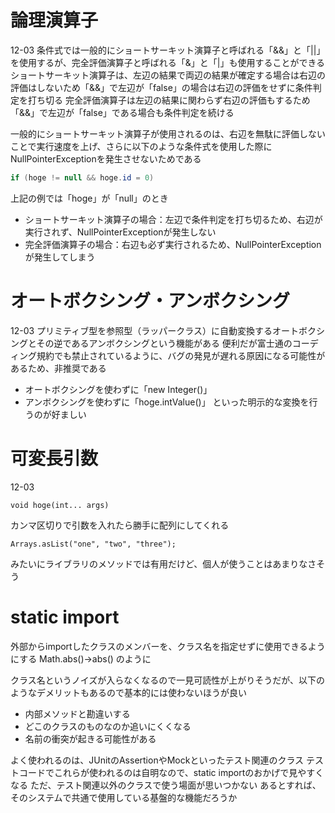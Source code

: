 # 論理演算子
12-03
条件式では一般的にショートサーキット演算子と呼ばれる「&&」と「||」を使用するが、完全評価演算子と呼ばれる「&」と「|」も使用することができる
ショートサーキット演算子は、左辺の結果で両辺の結果が確定する場合は右辺の評価はしないため「&&」で左辺が「false」の場合は右辺の評価をせずに条件判定を打ち切る
完全評価演算子は左辺の結果に関わらず右辺の評価もするため「&&」で左辺が「false」である場合も条件判定を続ける

一般的にショートサーキット演算子が使用されるのは、右辺を無駄に評価しないことで実行速度を上げ、さらに以下のような条件式を使用した際にNullPointerExceptionを発生させないためである
```java
if (hoge != null && hoge.id = 0)
```
上記の例では「hoge」が「null」のとき
- ショートサーキット演算子の場合：左辺で条件判定を打ち切るため、右辺が実行されず、NullPointerExceptionが発生しない
- 完全評価演算子の場合：右辺も必ず実行されるため、NullPointerExceptionが発生してしまう

# オートボクシング・アンボクシング
12-03
プリミティブ型を参照型（ラッパークラス）に自動変換するオートボクシングとその逆であるアンボクシングという機能がある
便利だが富士通のコーディング規約でも禁止されているように、バグの発見が遅れる原因になる可能性があるため、非推奨である
- オートボクシングを使わずに「new Integer()」
- アンボクシングを使わずに「hoge.intValue()」
といった明示的な変換を行うのが好ましい

# 可変長引数
12-03
```
void hoge(int... args)
```
カンマ区切りで引数を入れたら勝手に配列にしてくれる
```
Arrays.asList("one", "two", "three");
```
みたいにライブラリのメソッドでは有用だけど、個人が使うことはあまりなさそう

# static import
外部からimportしたクラスのメンバーを、クラス名を指定せずに使用できるようにする
Math.abs()→abs() のように

クラス名というノイズが入らなくなるので一見可読性が上がりそうだが、以下のようなデメリットもあるので基本的には使わないほうが良い
- 内部メソッドと勘違いする
- どこのクラスのものなのか追いにくくなる
- 名前の衝突が起きる可能性がある

よく使われるのは、JUnitのAssertionやMockといったテスト関連のクラス
テストコードでこれらが使われるのは自明なので、static importのおかげで見やすくなる
ただ、テスト関連以外のクラスで使う場面が思いつかない
あるとすれば、そのシステムで共通で使用している基盤的な機能だろうか
